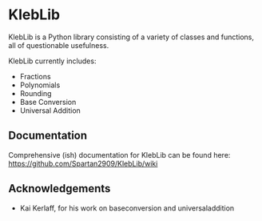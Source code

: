 # KlebLib

KlebLib is a Python library consisting of a variety of classes and functions, all of questionable usefulness.

KlebLib currently includes:
* Fractions
* Polynomials
* Rounding
* Base Conversion
* Universal Addition

## Documentation 
Comprehensive (ish) documentation for KlebLib can be found here: https://github.com/Spartan2909/KlebLib/wiki

## Acknowledgements
* Kai Kerlaff, for his work on baseconversion and universaladdition
